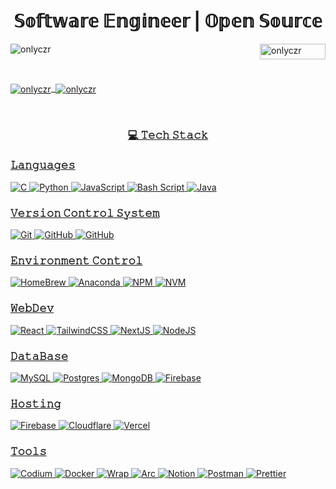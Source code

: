 <h1 align="center">𝕊𝕠𝕗𝕥𝕨𝕒𝕣𝕖 𝔼𝕟𝕘𝕚𝕟𝕖𝕖𝕣 | 𝕆𝕡𝕖𝕟 𝕊𝕠𝕦𝕣𝕔𝕖 </h1>

<p align="left"> <img src="https://komarev.com/ghpvc/?username=onlyczr&label=Profile%20views&color=0e75b6&style=flat" alt="onlyczr" />
<a href="https://www.buymeacoffee.com/onlyczr"> <img align="right" src="https://cdn.buymeacoffee.com/buttons/v2/default-yellow.png" height="25" width="105" alt="onlyczr" /></p>

 <br>

<p><img align="center" src="https://github-readme-stats.vercel.app/api?username=onlyczr&show_icons=true&locale=en" alt="onlyczr" />
&nbsp;<img align="center" src="https://github-readme-streak-stats.herokuapp.com/?user=onlyczr&" alt="onlyczr" /></p>

<br>

<h3 align="center"> 💻 𝚃𝚎𝚌𝚑 𝚂𝚝𝚊𝚌𝚔 </h3>
<h3 align="left"> 𝙻𝚊𝚗𝚐𝚞𝚊𝚐𝚎𝚜 </h3>

![C](https://img.shields.io/badge/c-%2300599C.svg?style=for-the-badge&logo=c&logoColor=white) ![Python](https://img.shields.io/badge/python-3670A0?style=for-the-badge&logo=python&logoColor=ffdd54) ![JavaScript](https://img.shields.io/badge/javascript-%23323330.svg?style=for-the-badge&logo=javascript&logoColor=%23F7DF1E)  ![Bash Script](https://img.shields.io/badge/bash_script-%23121011.svg?style=for-the-badge&logo=gnu-bash&logoColor=white) ![Java](https://img.shields.io/badge/java-%23ED8B00.svg?style=for-the-badge&logo=openjdk&logoColor=white)

<h3 align="left"> 𝚅𝚎𝚛𝚜𝚒𝚘𝚗 𝙲𝚘𝚗𝚝𝚛𝚘𝚕 𝚂𝚢𝚜𝚝𝚎𝚖 </h3>

![Git](https://img.shields.io/badge/git-%23F05033.svg?style=for-the-badge&logo=git&logoColor=white) ![GitHub](https://img.shields.io/badge/github-%23121011.svg?style=for-the-badge&logo=github&logoColor=white) ![GitHub](https://img.shields.io/badge/GitKraken-%2338B2AC.svg?style=for-the-badge&logo=gitkraken&logoColor=white) 

<h3 align="left"> 𝙴𝚗𝚟𝚒𝚛𝚘𝚗𝚖𝚎𝚗𝚝 𝙲𝚘𝚗𝚝𝚛𝚘𝚕 </h3>

![HomeBrew](https://img.shields.io/badge/HomeBrew-%23F7B93E.svg?style=for-the-badge&logo=homebrew&logoColor=black)
![Anaconda](https://img.shields.io/badge/Anaconda-%2344A833.svg?style=for-the-badge&logo=anaconda&logoColor=white)
![NPM](https://img.shields.io/badge/NPM-%23CB3837.svg?style=for-the-badge&logo=npm&logoColor=white)
![NVM](https://img.shields.io/badge/NVM-6DA55F.svg?style=for-the-badge&logo=nvm&logoColor=white)

<h3 align="left"> 𝚆𝚎𝚋𝙳𝚎𝚟 </h3> 

![React](https://img.shields.io/badge/react-%2320232a.svg?style=for-the-badge&logo=react&logoColor=%2361DAFB) ![TailwindCSS](https://img.shields.io/badge/tailwindcss-%2338B2AC.svg?style=for-the-badge&logo=tailwind-css&logoColor=white) ![NextJS](https://img.shields.io/badge/Next.JS-005571?style=for-the-badge&logo=next.js) ![NodeJS](https://img.shields.io/badge/node.js-6DA55F?style=for-the-badge&logo=node.js&logoColor=white)

<h3 align="left"> 𝙳𝚊𝚝𝚊𝙱𝚊𝚜𝚎 </h3> 

![MySQL](https://img.shields.io/badge/mysql-4479A1.svg?style=for-the-badge&logo=mysql&logoColor=white) ![Postgres](https://img.shields.io/badge/postgres-%23316192.svg?style=for-the-badge&logo=postgresql&logoColor=white) ![MongoDB](https://img.shields.io/badge/MongoDB-%234ea94b.svg?style=for-the-badge&logo=mongodb&logoColor=white) ![Firebase](https://img.shields.io/badge/firebase-a08021?style=for-the-badge&logo=firebase&logoColor=ffcd34) 

<h3 align="left"> 𝙷𝚘𝚜𝚝𝚒𝚗𝚐 </h3> 

![Firebase](https://img.shields.io/badge/firebase-%23039BE5.svg?style=for-the-badge&logo=firebase) ![Cloudflare](https://img.shields.io/badge/Cloudflare-F38020?style=for-the-badge&logo=Cloudflare&logoColor=white) ![Vercel](https://img.shields.io/badge/vercel-%23000000.svg?style=for-the-badge&logo=vercel&logoColor=white) 
 
<h3 align="left"> 𝚃𝚘𝚘𝚕𝚜 </h3>

![Codium](https://img.shields.io/badge/Codium-%230db7ed.svg?style=for-the-badge&logo=vscodium&logoColor=white) ![Docker](https://img.shields.io/badge/docker-%230db7ed.svg?style=for-the-badge&logo=docker&logoColor=white) ![Wrap](https://img.shields.io/badge/WRAP-%23316192.svg?style=for-the-badge&logo=warp&logoColor=white) ![Arc](https://img.shields.io/badge/ARC-%23000000.svg?style=for-the-badge&logo=arc&logoColor=pink) ![Notion](https://img.shields.io/badge/Notion-%23000000.svg?style=for-the-badge&logo=notion&logoColor=white) ![Postman](https://img.shields.io/badge/Postman-FF6C37?style=for-the-badge&logo=postman&logoColor=white) ![Prettier](https://img.shields.io/badge/prettier-%23F7B93E.svg?style=for-the-badge&logo=prettier&logoColor=black) 
